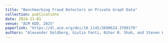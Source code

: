 ```yaml
---
title: "Benchmarking Fraud Detectors on Private Graph Data"
collection: publications
date: 2024-11-01
venue: "ACM KDD, 2025"
paperlink: "https://dl.acm.org/doi/10.1145/3690624.3709170"
authors: "Alexander Goldberg, Giulia Fanti, Nihar B. Shah, and Steven Wu"
---
```


